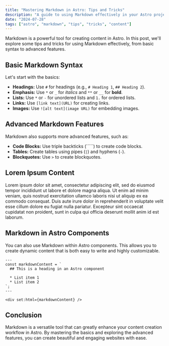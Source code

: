 ```yaml
---
title: "Mastering Markdown in Astro: Tips and Tricks"
description: "A guide to using Markdown effectively in your Astro projects, with tips and tricks for creating beautiful content."
date: "2024-07-28"
tags: ["astro", "markdown", "tips", "tricks", "content"]
---
```


Markdown is a powerful tool for creating content in Astro. In this post, we'll explore some tips and tricks for using Markdown effectively, from basic syntax to advanced features.

## Basic Markdown Syntax

Let's start with the basics:

- **Headings:** Use `#` for headings (e.g., `# Heading 1`, `## Heading 2`).
- **Emphasis:** Use `*` or `_` for _italics_ and `**` or `__` for **bold**.
- **Lists:** Use `*` or `-` for unordered lists and `1.` for ordered lists.
- **Links:** Use `[link text](URL)` for creating links.
- **Images:** Use `![alt text](image URL)` for embedding images.

## Advanced Markdown Features

Markdown also supports more advanced features, such as:

- **Code Blocks:** Use triple backticks (`````) to create code blocks.
- **Tables:** Create tables using pipes (`|`) and hyphens (`-`).
- **Blockquotes:** Use `>` to create blockquotes.

## Lorem Ipsum Content

Lorem ipsum dolor sit amet, consectetur adipiscing elit, sed do eiusmod tempor incididunt ut labore et dolore magna aliqua. Ut enim ad minim veniam, quis nostrud exercitation ullamco laboris nisi ut aliquip ex ea commodo consequat. Duis aute irure dolor in reprehenderit in voluptate velit esse cillum dolore eu fugiat nulla pariatur. Excepteur sint occaecat cupidatat non proident, sunt in culpa qui officia deserunt mollit anim id est laborum.

## Markdown in Astro Components

You can also use Markdown within Astro components. This allows you to create dynamic content that is both easy to write and highly customizable.

```astro
---
const markdownContent = `
  ## This is a heading in an Astro component

  * List item 1
  * List item 2
`;
---

<div set:html={markdownContent} />
```

## Conclusion

Markdown is a versatile tool that can greatly enhance your content creation workflow in Astro. By mastering the basics and exploring the advanced features, you can create beautiful and engaging websites with ease.
